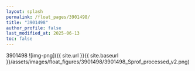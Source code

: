 ```yaml
---
layout: splash
permalink: /float_pages/3901498/
title: "3901498"
author_profile: false
last_modified_at: 2025-06-13
toc: false
---
```

 
3901498
![img-png]({{ site.url }}{{ site.baseurl }}/assets/images/float_figures/3901498/3901498_Sprof_processed_v2.png)
